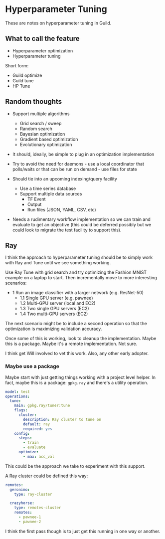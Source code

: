 # Hyperparameter Tuning

These are notes on hyperparameter tuning in Guild.

## What to call the feature

- Hyperparameter optimization
- Hyperparameter tuning

Short form:

- Guild optimize
- Guild tune
- HP Tune

## Random thoughts

- Support multiple algorithms
  - Grid search / sweep
  - Random search
  - Bayesian optimization
  - Gradient based optimization
  - Evolutionary optimization

- It should, ideally, be simple to plug in an optimization
  implementation

- Try to avoid the need for daemons - use a local coordinator that
  polls/waits or that can be run on demand - use files for state

- Should tie into an upcoming indexing/query facility
  - Use a time series database
  - Support multiple data sources
    - TF Event
    - Output
    - Run files (JSON, YAML, CSV, etc)

- Needs a rudimentary workflow implementation so we can train and
  evaluate to get an objective (this could be deferred possibly but we
  could look to migrate the test facility to support this).

## Ray

I think the approach to hyperparameter tuning should be to simply work
with Ray and Tune until we see something working.

Use Ray Tune with grid search and try optimizing the Fashion MNIST
example on a laptop to start. Then incrementally move to more
interesting scenarios:

- 1 Run an image classifier with a larger network (e.g. ResNet-50)
  - 1.1 Single GPU server (e.g. pawnee)
  - 1.2 Multi-GPU server (local and EC2)
  - 1.3 Two single GPU servers (EC2)
  - 1.4 Two multi-GPU servers (EC2)

The next scenario might be to include a second operation so that the
optimization is maximizing validation accuracy.

Once some of this is working, look to cleanup the
implementation. Maybe this is a package. Maybe it's a remote
implementation. Not sure.

I think get Will involved to vet this work. Also, any other early
adopter.

### Maybe use a package

Maybe start with just getting things working with a project level
helper. In fact, maybe this is a package: `gpkg.ray` and there's a
utility operation.

``` yaml
model: test
operations:
  tune:
    main: gpkg.ray/tuner:tune
    flags:
      cluster:
        description: Ray cluster to tune on
        default: ray
        required: yes
    config:
      steps:
        - train
        - evaluate
      optimize:
        - max: acc_val
```

This could be the approach we take to experiment with this support.

A Ray cluster could be defined this way:

``` yaml
remotes:
  geronimo:
    type: ray-cluster

  crazyhorse:
    type: remotes-cluster
    remotes:
      - pawnee-1
      - pawnee-2
```

I think the first pass though is to just get this running in one way
or another.
